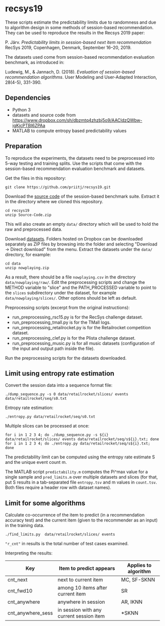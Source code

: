 # recsys19

These scripts estimate the predictability limits due to randomness and
due to algorithm design in some methods of session-based recommendation.
They can be used to reproduce the results in the Recsys 2019 paper:

P. Järv. *Predictability limits in session-based next item recommendation* RecSys 2019, Copenhagen, Denmark, September 16–20, 2019.

The datasets used come from session-based recommendation evaluation
benchmark, as introduced in:

Ludewig, M., & Jannach, D. (2018). *Evaluation of session-based recommendation algorithms*. User Modeling and User-Adapted Interaction, 28(4-5), 331-390.

## Dependencies

- Python 3
- datasets and source code from  https://www.dropbox.com/sh/dbzmtq4zhzbj5o9/AACldzQWbw-igKjcPTBI6ZPAa
- MATLAB to compute entropy based predictability values

## Preparation

To reproduce the experiments, the datasets need to be preprocessed into 5-way testing and training splits. Use the scripts that come with the session-based recommendation evaluation benchmark and datasets.

Get the files in this repository:

```
git clone https://github.com/priitj/recsys19.git
```

Download the [source code](https://www.dropbox.com/sh/dbzmtq4zhzbj5o9/AAB6IzeGn2xTm67-5bpbsQDca/Source-Code?dl=1) of the session-based benchmark suite. Extract it in the directory where we cloned this repository.

```
cd recsys19
unzip Source-Code.zip
```

This will also create an empty `data/` directory which will be used to hold the raw and preprocessed data.

Download [datasets](https://www.dropbox.com/sh/dbzmtq4zhzbj5o9/AAAMMlmNKL-wAAYK8QWyL9MEa/Datasets?dl=0). Folders hosted on Dropbox can be downloaded separately as ZIP files by browsing into the folder and selecting "Download -> Direct download" from the menu. Extract the datasets under the `data/` directory, for example:

```
cd data
unzip nowplaying.zip
```

As a result, there should be a file `nowplaying.csv` in the directory `data/nowplaying/raw/`. Edit the preprocessing scripts and change the METHOD variable to "slice" and the PATH_PROCESSED variable to point to the `slices` subdirectory under the dataset, for example `data/nowplaying/slices/`. Other options should be left as default.

Preprocessing scripts (excerpt from the original instructions):

* run_preprocessing_rsc15.py is for the RecSys challenge dataset.
* run_preprocessing_tmall.py is for the TMall logs.
* run_preprocessing_retailrocket.py is for the Retailrocket competition dataset.
* run_preprocessing_clef.py is for the Plista challenge dataset.
* run_preprocessing_music.py is for all music datasets (configuration of the input and output path inside the file).

Run the preprocessing scripts for the datasets downloaded.

## Limit using entropy rate estimation

Convert the session data into a sequence format file:

```
./dump_sequence.py -s 0 data/retailrocket/slices/ events data/retailrocket/seq/s0.txt
```

Entropy rate estimation:

```
./entropy.py data/retailrocket/seq/s0.txt
```

Multiple slices can be processed at once:

```
for i in 1 2 3 4; do ./dump_sequence.py -s ${i} data/retailrocket/slices/ events data/retailrocket/seq/s${i}.txt; done
for i in 1 2 3 4; do ./entropy.py data/retailrocket/seq/s${i}.txt; done
```

The predictability limit can be computed using the entropy rate estimate
S and the unique event count m.

The MATLAB script `predictability.m` computes the Pi^max value for a single
sample and `pred_limits.m` over multiple datasets and slices (for that, put S
results in a tab-separated file `entropy.tsv` and m values in `count.tsv`. Both
files require a header row with dataset names).

## Limit for some algorithms

Calculate co-occurrence of the item to predict (in a recommendation
accuracy test) and the current item (given to the recommender as an input)
in the training data.

```
./find_limits.py  data/retailrocket/slices/ events
```

`"r_cnt"` in results is the total number of test cases examined.

Interpreting the results:

| Key        | Item to predict appears | Applies to algorithm  |
| ------------- | ------------- | ----- |
| cnt_next      | next to current item | MC, SF-SKNN |
| cnt_fwd10     | among 10 items after current item | SR |
| cnt_anywhere  | anywhere in session | AR, IKNN |
| cnt_anywhere_sess | in session with any current session item | \*SKNN |


